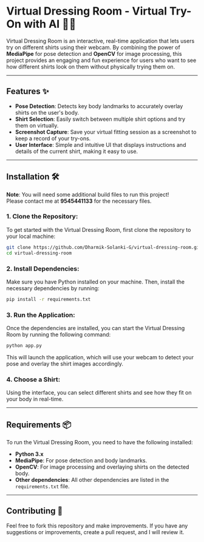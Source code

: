 # Virtual Dressing Room - Virtual Try-On with AI 👗📸

Virtual Dressing Room is an interactive, real-time application that lets users try on different shirts using their webcam. By combining the power of **MediaPipe** for pose detection and **OpenCV** for image processing, this project provides an engaging and fun experience for users who want to see how different shirts look on them without physically trying them on.

---

## Features ✨

- **Pose Detection**: Detects key body landmarks to accurately overlay shirts on the user's body.
- **Shirt Selection**: Easily switch between multiple shirt options and try them on virtually.
- **Screenshot Capture**: Save your virtual fitting session as a screenshot to keep a record of your try-ons.
- **User Interface**: Simple and intuitive UI that displays instructions and details of the current shirt, making it easy to use.

---

## Installation 🛠️

**Note**: You will need some additional build files to run this project!  
Please contact me at **9545441133** for the necessary files.

### 1. Clone the Repository:
To get started with the Virtual Dressing Room, first clone the repository to your local machine:
```bash
git clone https://github.com/Dharmik-Solanki-G/virtual-dressing-room.git
cd virtual-dressing-room
```

### 2. Install Dependencies:
Make sure you have Python installed on your machine. Then, install the necessary dependencies by running:
```bash
pip install -r requirements.txt
```

### 3. Run the Application:
Once the dependencies are installed, you can start the Virtual Dressing Room by running the following command:
```bash
python app.py
```
This will launch the application, which will use your webcam to detect your pose and overlay the shirt images accordingly.

### 4. Choose a Shirt:
Using the interface, you can select different shirts and see how they fit on your body in real-time.

---

## Requirements 📦

To run the Virtual Dressing Room, you need to have the following installed:

- **Python 3.x**
- **MediaPipe**: For pose detection and body landmarks.
- **OpenCV**: For image processing and overlaying shirts on the detected body.
- **Other dependencies**: All other dependencies are listed in the `requirements.txt` file.

---

## Contributing 🤝

Feel free to fork this repository and make improvements. If you have any suggestions or improvements, create a pull request, and I will review it.
